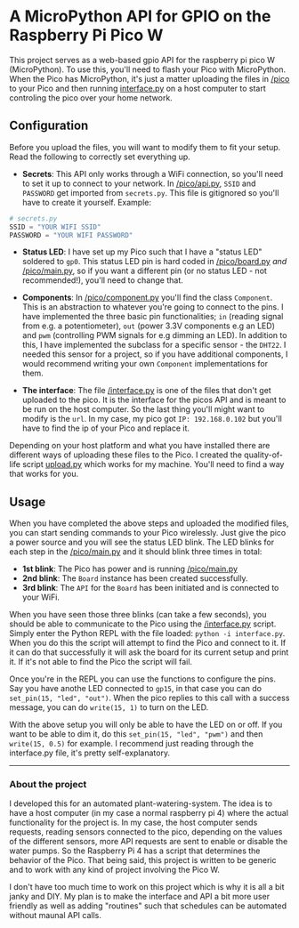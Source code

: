 # A MicroPython API for GPIO on the Raspberry Pi Pico W 

This project serves as a web-based gpio API for the raspberry pi pico W (MicroPython). To use this, you'll need to flash your Pico with MicroPython. When the Pico has MicroPython, it's just a matter uploading the files in [/pico](pico) to your Pico and then running [interface.py](interface.py) on a host computer to start controling the pico over your home network.

## Configuration
Before you upload the files, you will want to modify them to fit your setup. Read the following to correctly set everything up.

- __Secrets__: This API only works through a WiFi connection, so you'll need to set it up to connect to your network. In [/pico/api.py](pico/api.py), `SSID` and `PASSWORD` get imported from `secrets.py`. This file is gitignored so you'll have to create it yourself. Example:
```python
# secrets.py
SSID = "YOUR WIFI SSID"
PASSWORD = "YOUR WIFI PASSWORD"
```

- __Status LED__: I have set up my Pico such that I have a "status LED" soldered to `gp0`. This status LED pin is hard coded in [/pico/board.py](pico/board.py) _and_ [/pico/main.py](/pico/main.py), so if you want a different pin (or no status LED - not recommended!), you'll need to change that.

- __Components__: In [/pico/component.py](pico/component.py) you'll find the class `Component`. This is an abstraction to whatever you're going to connect to the pins. I have implemented the three basic pin functionalities; `in` (reading signal from e.g. a potentiometer), `out` (power 3.3V components e.g an LED) and `pwm` (controlling PWM signals for e.g dimming an LED). In addition to this, I have implemented the subclass for a specific sensor - the `DHT22`. I needed this sensor for a project, so if you have additional components, I would recommend writing your own `Component` implementations for them.

- __The interface__: The file [/interface.py](interface.py) is one of the files that don't get uploaded to the pico. It is the interface for the picos API and is meant to be run on the host computer. So the last thing you'll might want to modify is the `url`. In my case, my pico got `IP: 192.168.0.102` but you'll have to find the ip of your Pico and replace it.

Depending on your host platform and what you have installed there are different ways of uploading these files to the Pico. I created the quality-of-life script [upload.py](upload.py) which works for my machine. You'll need to find a way that works for you.

## Usage
When you have completed the above steps and uploaded the modified files, you can start sending commands to your Pico wirelessly. Just give the pico a power source and you will see the status LED blink. The LED blinks for each step in the [/pico/main.py](/pico/main.py) and it should blink three times in total:

- __1st blink__: The Pico has power and is running [/pico/main.py](/pico/main.py)
- __2nd blink__: The `Board` instance has been created successfully. 
- __3rd blink__: The `API` for the `Board` has been initiated and is connected to your WiFi.

When you have seen those three blinks (can take a few seconds), you should be able to communicate to the Pico using the [/interface.py](interface.py) script. Simply enter the Python REPL with the file loaded: `python -i interface.py`. When you do this the script will attempt to find the Pico and connect to it. If it can do that successfully it will ask the board for its current setup and print it. If it's not able to find the Pico the script will fail.

Once you're in the REPL you can use the functions to configure the pins. Say you have anothe LED connected to `gp15`, in that case you can do `set_pin(15, "led", "out")`. When the pico replies to this call with a success message, you can do `write(15, 1)` to turn on the LED.

With the above setup you will only be able to have the LED on or off. If you want to be able to dim it, do this `set_pin(15, "led", "pwm")` and then `write(15, 0.5)` for example. I recommend just reading through the interface.py file, it's pretty self-explanatory.

---
### About the project

I developed this for an automated plant-watering-system. The idea is to have a host computer (in my case a normal raspberry pi 4) where the actual functionality for the project is. In my case, the host computer sends requests, reading sensors connected to the pico, depending on the values of the different sensors, more API requests are sent to enable or disable the water pumps. So the Raspberry Pi 4 has a script that determines the behavior of the Pico. That being said, this project is written to be generic and to work with any kind of project involving the Pico W.

I don't have too much time to work on this project which is why it is all a bit janky and DIY. My plan is to make the interface and API a bit more user friendly as well as adding "routines" such that schedules can be automated without maunal API calls.